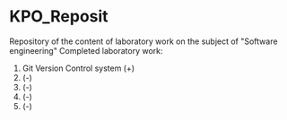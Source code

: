 # KPO_Reposit

Repository of the content of laboratory work on the subject of "Software engineering"
Completed laboratory work:
1) Git Version Control system (+)
2) (-)
3) (-)
4) (-)
5) (-)

